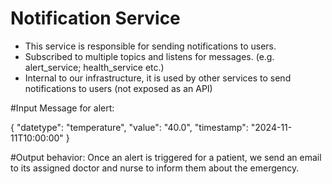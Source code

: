 # Notification Service
- This service is responsible for sending notifications to users.
- Subscribed to multiple topics and listens for messages. (e.g. alert_service; health_service etc.)
- Internal to our infrastructure, it is used by other services to send notifications to users (not exposed as an API)

#Input Message for alert:

{
  "datetype": "temperature",
  "value": "40.0",
  "timestamp": "2024-11-11T10:00:00"
}

#Output behavior: 
Once an alert is triggered for a patient, we send an email to its assigned doctor and nurse to inform them about the emergency. 
